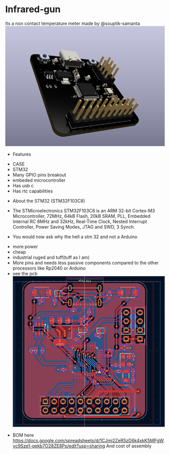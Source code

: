 
# Infrared-gun
Its a non contact temperature meter made by @souptik-samanta
![alt text](img2/image-6.png)
* Features
- CASE
- STM32
- Many GPIO pins breakout
- embeded microcontroller
- Has usb c
- Has rtc capabilities
* About the STM32 (STM32F103C8)
- The STMicroelectronics STM32F103C8 is an ARM 32-bit Cortex-M3 Microcontroller, 72MHz, 64kB Flash, 20kB SRAM, PLL, Embedded Internal RC 8MHz and 32kHz, Real-Time Clock, Nested Interrupt Controller, Power Saving Modes, JTAG and SWD, 3 Synch.

* You would now ask why the hell a stm 32 and not a Arduino
- more power
- cheap
- industrial ruged and tuff(tuff as I am)
- More pins and needs less passive components compared to the other processors like Rp2040 or Arduino
- see the pcb 
![alt text](img2/image-7.png)

* BOM 
here https://docs.google.com/spreadsheets/d/1CJmj2ZeR5zD6k4xkK5MPgWyc9Sze1-qekb7O28ZE8Ps/edit?usp=sharing
And cost of assembly

